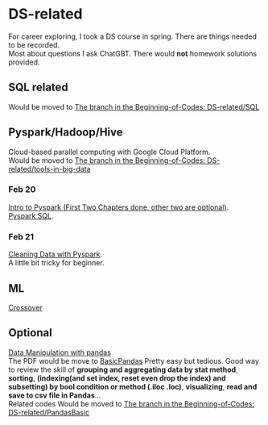 # DS-related
For career exploring, I took a DS course in spring. There are things needed to be recorded.  
Most about questions I ask ChatGBT. There would **not** homework solutions provided.  

## SQL related
Would be moved to [The branch in the Beginning-of-Codes: DS-related/SQL](https://github.com/HeathersCodes/Beginning-of-Codes/tree/DS-related/SQL)

## Pyspark/Hadoop/Hive
Cloud-based parallel computing with Google Cloud Platform.  
Would be moved to [The branch in the Beginning-of-Codes: DS-related/tools-in-big-data](https://github.com/HeathersCodes/Beginning-of-Codes/tree/DS-related/tools-in-big-data)
### Feb 20
[Intro to Pyspark (First Two Chapters done, other two are optional)](https://campus.datacamp.com/courses/introduction-to-pyspark/getting-to-know-pyspark).   
[Pyspark SQL](https://campus.datacamp.com/courses/introduction-to-spark-sql-in-python/pyspark-sql).   


### Feb 21
[Cleaning Data with Pyspark](https://campus.datacamp.com/courses/cleaning-data-with-pyspark/dataframe-details).   
A little bit tricky for beginner.


## ML
[Crossover](https://github.com/HeathersCodes/Stat-in-Finance)

## Optional
[Data Manipulation with pandas](https://campus.datacamp.com/courses/data-manipulation-with-pandas)   
The PDF would be move to [BasicPandas](https://github.com/HeathersCodes/DS-related/tree/main/BasicPandas)
Pretty easy but tedious. Good way to review the skill of **grouping and aggregating data by stat method**, **sorting**, **(indexing(and set index, reset even drop the index) and subsetting) by bool condition or method (.iloc .loc)**, **visualizing**, **read and save to csv file in Pandas**...   
Related codes Would be moved to [The branch in the Beginning-of-Codes: DS-related/PandasBasic](https://github.com/HeathersCodes/Beginning-of-Codes/tree/DS-related/PandasBasic)
